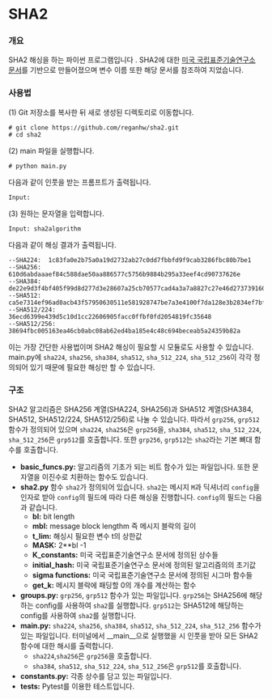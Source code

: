 # SHA2
### 개요
SHA2 해싱을 하는 파이썬 프로그램입니다 . SHA2에 대한 [미국 국립표준기술연구소 문서](https://nvlpubs.nist.gov/nistpubs/FIPS/NIST.FIPS.180-4.pdf)를 기반으로 만들어졌으며 변수 이름 또한 해당 문서를 참조하여 지었습니다.

### 사용법
(1) Git 저장소를 복사한 뒤 새로 생성된 디렉토리로 이동합니다.
```
# git clone https://github.com/reganhw/sha2.git
# cd sha2
```
(2) main 파일을 실행합니다.
```
# python main.py
```
다음과 같이 인풋을 받는 프롬프트가 출력됩니다.
```
Input:
```
(3) 원하는 문자열을 입력합니다.
```
Input: sha2algorithm
```
다음과 같이 해싱 결과가 출력됩니다.
```
--SHA224:  1c83fa0e2b75a0a19d2732ab27c0dd7fbbfd9f9cab3286fbc80b7be1
--SHA256:  610d6abdaaaef84c588dae50aa886577c5756b9884b295a33eef4cd90737626e
--SHA384:  de22e9d3f4bf405f99d8d277d3e28607a25cb70577cad4a3a7a8827c27e46d2737391600ac6488a6a81c7ea0a6cd38ef
--SHA512:  ca5e7314ef96ad0acb43f57950630511e581928747be7a3e4100f7da128e3b2834ef7bffa406edffdbeef07689a291eeb6c1209f36cf40b3742a0e61dac20ece  
--SHA512/224:  36ecd6399e439d5c10d1cc22606905facc0ffbf0fd2054819fc35648
--SHA512/256:  38694fbc005163ea46cb0abc08ab62ed4ba185e4c48c694beceab5a24359b82a
```
이는 가장 간단한 사용법이며 SHA2 해싱이 필요할 시 모듈로도 사용할 수 있습니다. main.py에 `sha224`, `sha256`, `sha384`, `sha512`, `sha_512_224`, `sha_512_256`이 각각 정의되어 있기 때문에 필요한 해싱만 할 수 있습니다.

### 구조
SHA2 알고리즘은 SHA256 계열(SHA224, SHA256)과 SHA512 계열(SHA384, SHA512, SHA512/224, SHA512/256)로 나눌 수 있습니다. 따라서 `grp256`, `grp512` 함수가 정의되어 있으며 `sha224`, `sha256`은 `grp256`을, `sha384`, `sha512`, `sha_512_224`, `sha_512_256`은 `grp512`를 호출합니다. 또한 `grp256`, `grp512`는 `sha2`라는 기본 뼈대 함수를 호출합니다.

- **basic_funcs.py:** 알고리즘의 기초가 되는 비트 함수가 있는 파일입니다. 또한 문자열을 이진수로 치환하는 함수도 있습니다.
- **sha2.py** 함수 `sha2`가 정의되어 있습니다. `sha2`는 메시지 `M`과 딕셔너리 `config`을 인자로 받아 `config`의 필드에 따라 다른 해싱을 진행합니다. `config`의 필드는 다음과 같습니다.
  - **bl:** bit length
  - **mbl:** message block lengthm 즉 메시지 블락의 길이
  - **t_lim:** 해싱시 필요한 변수 t의 상한값
  - **MASK:** 2**bl -1
  - **K_constants:** 미국 국립표준기술연구소 문서에 정의된 상수들
  - **initial_hash:** 미국 국립표준기술연구소 문서에 정의된 알고리즘의의 초기값
  - **sigma functions:** 미국 국립표준기술연구소 문서에 정의된 시그마 함수들
  - **get_k:** 메시지 블락에 패딩할 0의 개수를 계산하는 함수
- **groups.py:** `grp256`, `grp512` 함수가 있는 파일입니다. `grp256`는 SHA256에 해당하는 config를 사용하여 `sha2`를 실행합니다. `grp512`는 SHA512에 해당하는 config를 사용하여 `sha2`를 실행합니다.
- **main.py:** `sha224`, `sha256`, `sha384`, `sha512`, `sha_512_224`, `sha_512_256` 함수가 있는 파일입니다. 터미널에서 __main__으로 실행했을 시 인풋을 받아 모든 SHA2 함수에 대한 해시를 출력합니다.
  - `sha224`,`sha256`은 `grp256`을 호출합니다.
  - `sha384`, `sha512`, `sha_512_224`, `sha_512_256`은 `grp512`를 호출합니다.
- **constants.py:** 각종 상수를 담고 있는 파일입니다.
- **tests:** Pytest를 이용한 테스트입니다.
